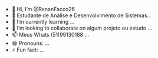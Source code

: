 - 👋 Hi, I’m @RenanFacco26
- 👀 Estudante de Análise e Desenvolvimento de Sistemas..
- 🌱 I’m currently learning ...
- 💞️ I’m looking to collaborate on algum projeto ou estudo ...
- 📫 Meus Whats (51)99130188 ...
- 😄 Pronouns: ...
- ⚡ Fun fact: ...

<!---
RenanFacco26/RenanFacco26 is a ✨ special ✨ repository because its `README.md` (this file) appears on your GitHub profile.
You can click the Preview link to take a look at your changes.
--->
